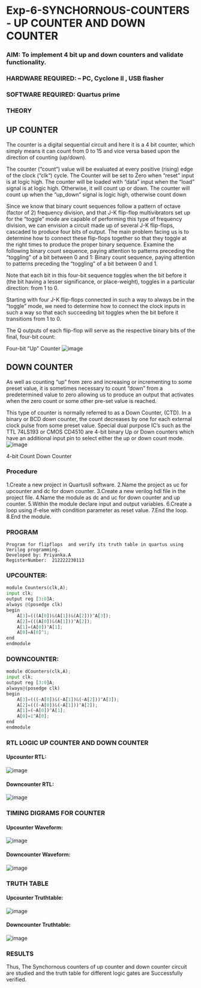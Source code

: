 # Exp-6-SYNCHORNOUS-COUNTERS - UP COUNTER AND DOWN COUNTER
### AIM: To implement 4 bit up and down counters and validate  functionality.
### HARDWARE REQUIRED:  – PC, Cyclone II , USB flasher
### SOFTWARE REQUIRED:   Quartus prime
### THEORY 

## UP COUNTER 
The counter is a digital sequential circuit and here it is a 4 bit counter, which simply means it can count from 0 to 15 and vice versa based upon the direction of counting (up/down). 

The counter (“count“) value will be evaluated at every positive (rising) edge of the clock (“clk“) cycle.
The Counter will be set to Zero when “reset” input is at logic high.
The counter will be loaded with “data” input when the “load” signal is at logic high. Otherwise, it will count up or down.
The counter will count up when the “up_down” signal is logic high, otherwise count down

Since we know that binary count sequences follow a pattern of octave (factor of 2) frequency division, and that J-K flip-flop multivibrators set up for the “toggle” mode are capable of performing this type of frequency division, we can envision a circuit made up of several J-K flip-flops, cascaded to produce four bits of output.
The main problem facing us is to determine how to connect these flip-flops together so that they toggle at the right times to produce the proper binary sequence.
Examine the following binary count sequence, paying attention to patterns preceding the “toggling” of a bit between 0 and 1:
Binary count sequence, paying attention to patterns preceding the “toggling” of a bit between 0 and 1.

Note that each bit in this four-bit sequence toggles when the bit before it (the bit having a lesser significance, or place-weight), toggles in a particular direction: from 1 to 0.



 
 

Starting with four J-K flip-flops connected in such a way to always be in the “toggle” mode, we need to determine how to connect the clock inputs in such a way so that each succeeding bit toggles when the bit before it transitions from 1 to 0.

The Q outputs of each flip-flop will serve as the respective binary bits of the final, four-bit count:

 
 

Four-bit “Up” Counter
![image](https://user-images.githubusercontent.com/36288975/169644758-b2f4339d-9532-40c5-af40-8f4f8c942e2c.png)



## DOWN COUNTER 

As well as counting “up” from zero and increasing or incrementing to some preset value, it is sometimes necessary to count “down” from a predetermined value to zero allowing us to produce an output that activates when the zero count or some other pre-set value is reached.

This type of counter is normally referred to as a Down Counter, (CTD). In a binary or BCD down counter, the count decreases by one for each external clock pulse from some preset value. Special dual purpose IC’s such as the TTL 74LS193 or CMOS CD4510 are 4-bit binary Up or Down counters which have an additional input pin to select either the up or down count mode.
![image](https://user-images.githubusercontent.com/36288975/169644844-1a14e123-7228-4ed8-81a9-eb937dff4ac8.png)


4-bit Count Down Counter
### Procedure

1.Create a new project in QuartusII software.
2.Name the project as uc for upcounter and dc for down counter.
3.Create a new verilog hdl file in the project file.
4.Name the module as dc and uc for down counter and up counter.
5.Within the module declare input and output variables.
6.Create a loop using if-else with condition parameter as reset value.
7.End the loop.
8.End the module.

### PROGRAM 
```
Program for flipflops  and verify its truth table in quartus using Verilog programming.
Developed by: Priyanka.A
RegisterNumber:  212222230113
```
### UPCOUNTER:
```py
module Counters(clk,A);
input clk;
output reg [3:0]A;
always @(posedge clk)
begin
	A[3]=(((A[0])&(A[1])&(A[2]))^A[3]);
	A[2]=(((A[0])&(A[1]))^A[2]);
	A[1]=(A[0])^A[1];
	A[0]=A[0]^1;
end
endmodule
```
### DOWNCOUNTER:
```py
module dCounters(clk,A);
input clk;
output reg [3:0]A;
always@(posedge clk)
begin
	A[3]=(((~A[0])&(~A[1])&(~A[2]))^A[3]);
	A[2]=(((~A[0])&(~A[1]))^A[2]);
	A[1]=(~A[0])^A[1];
	A[0]=1^A[0];
end
endmodule
```
### RTL LOGIC UP COUNTER AND DOWN COUNTER  
#### Upcounter RTL:
![image](https://github.com/PriyankaAnnadurai/Exp-7-Synchornous-counters-/assets/118351569/0d896bdd-5166-4f71-bae4-d23ec844498b)



#### Downcounter RTL:

![image](https://github.com/PriyankaAnnadurai/Exp-7-Synchornous-counters-/assets/118351569/c5367f31-709b-440b-8972-ed40645707a7)




### TIMING DIGRAMS FOR COUNTER  

#### Upcounter Waveform:

![image](https://github.com/PriyankaAnnadurai/Exp-7-Synchornous-counters-/assets/118351569/d8728cf9-284d-4763-88d9-5bdda9724f65)



#### Downcounter Waveform:

![image](https://github.com/PriyankaAnnadurai/Exp-7-Synchornous-counters-/assets/118351569/3ae9b4dd-fe4e-436b-ba16-6774a3527ed5)




### TRUTH TABLE 

#### Upcounter Truthtable:

![image](https://github.com/PriyankaAnnadurai/Exp-7-Synchornous-counters-/assets/118351569/f19a4665-0d2a-440f-b241-99a8dce4d771)


#### Downcounter Truthtable:


![image](https://github.com/PriyankaAnnadurai/Exp-7-Synchornous-counters-/assets/118351569/7cd16223-f285-45d6-83eb-d2220a7e2904)


### RESULTS 

Thus, The Synchornous counters of up counter and down counter circuit are studied and the truth table for different logic gates are Successfully verified.
